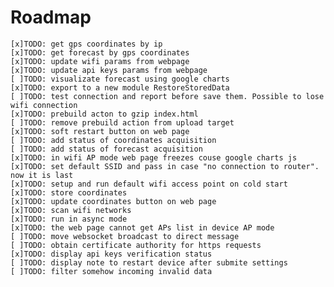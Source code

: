 # Roadmap
    [x]TODO: get gps coordinates by ip
    [x]TODO: get forecast by gps coordinates
    [x]TODO: update wifi params from webpage
    [x]TODO: update api keys params from webpage
    [ ]TODO: visualizate forecast using google charts
    [x]TODO: export to a new module RestoreStoredData
    [ ]TODO: test connection and report before save them. Possible to lose wifi connection
    [x]TODO: prebuild acton to gzip index.html
    [ ]TODO: remove prebuild action from upload target
    [x]TODO: soft restart button on web page
    [ ]TODO: add status of coordinates acquisition
    [ ]TODO: add status of forecast acquisition
    [x]TODO: in wifi AP mode web page freezes couse google charts js
    [x]TODO: set default SSID and pass in case "no connection to router". now it is last
    [x]TODO: setup and run default wifi access point on cold start
    [x]TODO: store coordinates
    [x]TODO: update coordinates button on web page
    [x]TODO: scan wifi networks
    [x]TODO: run in async mode
    [x]TODO: the web page cannot get APs list in device AP mode
    [ ]TODO: move websocket broadcast to direct message
    [ ]TODO: obtain certificate authority for https requests
    [x]TODO: display api keys verification status
    [ ]TODO: display note to restart device after submite settings
    [ ]TODO: filter somehow incoming invalid data